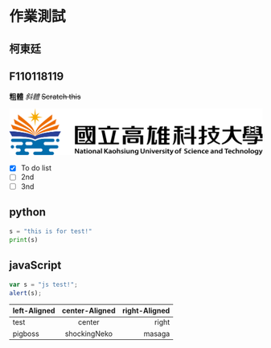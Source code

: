 # 作業測試
## 柯東廷
## F110118119
**粗體**
*斜體*
~~Scratch this~~

![NKUST](nkust3.png "高科大")

- [x] To do list
- [ ] 2nd
- [ ] 3nd
      
## python
``` python
s = "this is for test!"
print(s)
```
## javaScript
```js
var s = "js test!";
alert(s);
```
|left-Aligned|center-Aligned|right-Aligned|
|:-----------|:------------:|------------:|
|test        |center        |right        |
|pigboss     |shockingNeko  |masaga       |
